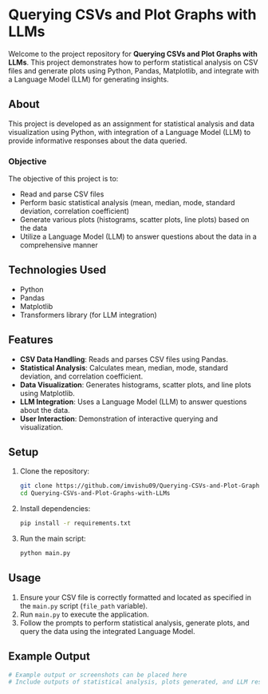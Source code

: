 # Querying CSVs and Plot Graphs with LLMs

Welcome to the project repository for **Querying CSVs and Plot Graphs with LLMs**. This project demonstrates how to perform statistical analysis on CSV files and generate plots using Python, Pandas, Matplotlib, and integrate with a Language Model (LLM) for generating insights.

## About

This project is developed as an assignment for statistical analysis and data visualization using Python, with integration of a Language Model (LLM) to provide informative responses about the data queried.

### Objective

The objective of this project is to:
- Read and parse CSV files
- Perform basic statistical analysis (mean, median, mode, standard deviation, correlation coefficient)
- Generate various plots (histograms, scatter plots, line plots) based on the data
- Utilize a Language Model (LLM) to answer questions about the data in a comprehensive manner

## Technologies Used

- Python
- Pandas
- Matplotlib
- Transformers library (for LLM integration)

## Features

- **CSV Data Handling**: Reads and parses CSV files using Pandas.
- **Statistical Analysis**: Calculates mean, median, mode, standard deviation, and correlation coefficient.
- **Data Visualization**: Generates histograms, scatter plots, and line plots using Matplotlib.
- **LLM Integration**: Uses a Language Model (LLM) to answer questions about the data.
- **User Interaction**: Demonstration of interactive querying and visualization.

## Setup

1. Clone the repository:
   ```bash
   git clone https://github.com/imvishu09/Querying-CSVs-and-Plot-Graphs-with-LLMs.git
   cd Querying-CSVs-and-Plot-Graphs-with-LLMs
   ```

2. Install dependencies:
   ```bash
   pip install -r requirements.txt
   ```

3. Run the main script:
   ```bash
   python main.py
   ```

## Usage

1. Ensure your CSV file is correctly formatted and located as specified in the `main.py` script (`file_path` variable).
2. Run `main.py` to execute the application.
3. Follow the prompts to perform statistical analysis, generate plots, and query the data using the integrated Language Model.

## Example Output

```python
# Example output or screenshots can be placed here
# Include outputs of statistical analysis, plots generated, and LLM responses.
```
